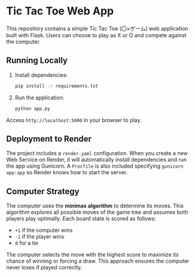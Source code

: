 # Tic Tac Toe Web App

This repository contains a simple Tic Tac Toe (〇×ゲーム) web application built with Flask. Users can choose to play as X or O and compete against the computer.

## Running Locally

1. Install dependencies:
   ```bash
   pip install -r requirements.txt
   ```
2. Run the application:
   ```bash
   python app.py
   ```

Access `http://localhost:5000` in your browser to play.

## Deployment to Render

The project includes a `render.yaml` configuration. When you create a new Web Service on Render, it will automatically install dependencies and run the app using Gunicorn.
A `Procfile` is also included specifying `gunicorn app:app` so Render knows how to start the server.

## Computer Strategy

The computer uses the **minimax algorithm** to determine its moves. This algorithm explores all possible moves of the game tree and assumes both players play optimally. Each board state is scored as follows:

- `+1` if the computer wins
- `-1` if the player wins
- `0` for a tie

The computer selects the move with the highest score to maximize its chance of winning or forcing a draw. This approach ensures the computer never loses if played correctly.

